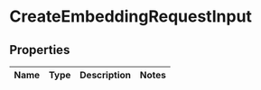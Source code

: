 

# CreateEmbeddingRequestInput

## Properties

Name | Type | Description | Notes
------------ | ------------- | ------------- | -------------





